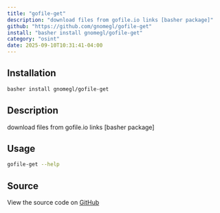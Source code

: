 ```yaml
---
title: "gofile-get"
description: "download files from gofile.io links [basher package]"
github: "https://github.com/gnomegl/gofile-get"
install: "basher install gnomegl/gofile-get"
category: "osint"
date: 2025-09-10T10:31:41-04:00
---
```


## Installation

```bash
basher install gnomegl/gofile-get
```

## Description

download files from gofile.io links [basher package]

## Usage

```bash
gofile-get --help
```

## Source

View the source code on [GitHub](https://github.com/gnomegl/gofile-get)
